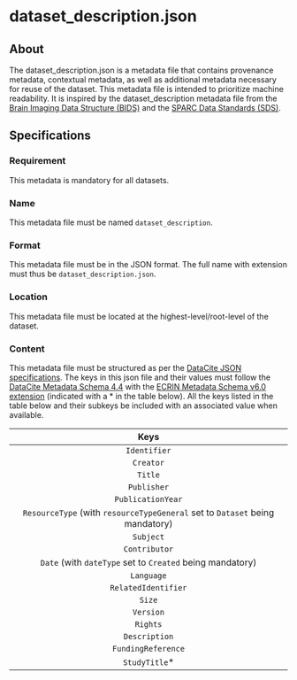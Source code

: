 # dataset_description.json

## About
The dataset_description.json is a metadata file that contains provenance metadata, contextual metadata, 
as well as additional metadata necessary for reuse of the dataset. This metadata file is intended to prioritize machine readability. 
It is inspired by the dataset_description metadata file from the [Brain Imaging Data Structure (BIDS)](https://bids-specification.readthedocs.io/)
and the [SPARC Data Standards (SDS)](https://docs.sparc.science/docs/overview-of-sparc-dataset-format).

## Specifications

### Requirement
This metadata is mandatory for all datasets.

### Name
This metadata file must be named `dataset_description`.

### Format
This metadata file must be in the JSON format. The full name with extension must thus be `dataset_description.json`.

### Location
This metadata file must be located at the highest-level/root-level of the dataset.

### Content
This metadata file must be structured as per the [DataCite JSON specifications](https://doi.org/10.5438/1pca-1y05). 
The keys in this json file and their values must follow the [DataCite Metadata Schema 4.4](https://doi.org/10.14454/3w3z-sa82) with the 
[ECRIN Metadata Schema v6.0 extension](https://doi.org/10.5281/zenodo.5554961) (indicated with a * in the table below). 
All the keys listed in the table below and their subkeys be included with an associated value when available. 

|       Keys                                                                                
|:----------------------------------------------------------------------------------------:
| `Identifier`                                                                            
| `Creator`                                                      
| `Title`                                                    
| `Publisher`                                                      
| `PublicationYear`
| `ResourceType` (with `resourceTypeGeneral` set to `Dataset` being mandatory)
| `Subject`
| `Contributor`
| `Date` (with `dateType` set to `Created` being mandatory)
| `Language`
| `RelatedIdentifier`
| `Size`
| `Version`
| `Rights`
| `Description`
| `FundingReference`
| `StudyTitle`*
